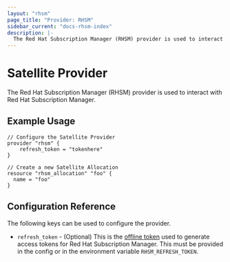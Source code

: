 ```yaml
---
layout: "rhsm"
page_title: "Provider: RHSM"
sidebar_current: "docs-rhsm-index"
description: |-
  The Red Hat Subscription Manager (RHSM) provider is used to interact with Red Hat Subscription Manager.
---
```


# Satellite Provider

 The Red Hat Subscription Manager (RHSM) provider is used to interact with Red Hat Subscription Manager.

## Example Usage

```hcl
// Configure the Satellite Provider
provider "rhsm" {
    refresh_token = "tokenhere"
}

// Create a new Satellite Allocation
resource "rhsm_allocation" "foo" {
  name = "foo"
}
```

## Configuration Reference

The following keys can be used to configure the provider.

* `refresh_token` - (Optional) This is the [offline token](https://access.redhat.com/articles/3626371#bgenerating-a-new-offline-tokenb-3)
  used to generate access tokens for Red Hat Subscription Manager. This must be provided in
  the config or in the environment variable `RHSM_REFRESH_TOKEN`.
